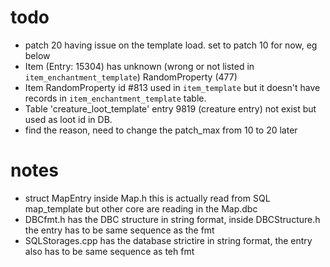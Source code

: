 # todo
 - patch 20 having issue on the template load. set to patch 10 for now, eg below
 - Item (Entry: 15304) has unknown (wrong or not listed in `item_enchantment_template`) RandomProperty (477)
 - Item RandomProperty id #813 used in `item_template` but it doesn't have records in `item_enchantment_template` table.
 - Table 'creature_loot_template' entry 9819 (creature entry) not exist but used as loot id in DB.
 - find the reason, need to change the patch_max from 10 to 20 later

# notes
 - struct MapEntry inside Map.h this is actually read from SQL map_template but other core are reading in the Map.dbc
 - DBCfmt.h has the DBC structure in string format, inside DBCStructure.h the entry has to be same sequence as the fmt
 - SQLStorages.cpp has the database strictire in string format, the entry also has to be same sequence as teh fmt